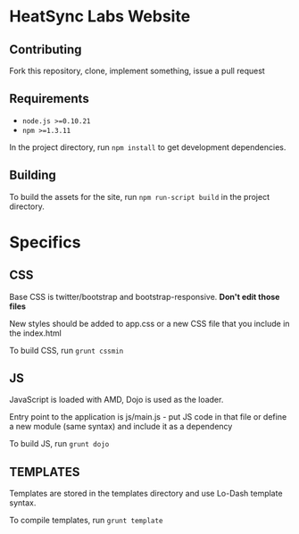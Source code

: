 # HeatSync Labs Website

## Contributing

Fork this repository, clone, implement something, issue a pull request

## Requirements

* `node.js >=0.10.21`
* `npm >=1.3.11`

In the project directory, run `npm install` to get development dependencies.

## Building

To build the assets for the site, run `npm run-script build` in the project directory.

# Specifics

## CSS

Base CSS is twitter/bootstrap and bootstrap-responsive. __Don't edit those files__

New styles should be added to app.css or a new CSS file that you include in the index.html

To build CSS, run `grunt cssmin`

## JS

JavaScript is loaded with AMD, Dojo is used as the loader.

Entry point to the application is js/main.js - put JS code in that file or define a new module (same syntax) and include it as a dependency

To build JS, run `grunt dojo`

## TEMPLATES

Templates are stored in the templates directory and use Lo-Dash template syntax.

To compile templates, run `grunt template`
